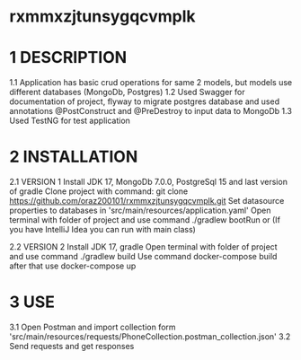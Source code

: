 # rxmmxzjtunsygqcvmplk

# 1 DESCRIPTION 
  1.1 Application has basic crud operations for same 2 models, but models use different databases (MongoDb, Postgres)
  1.2 Used Swagger for documentation of project, flyway to migrate postgres database and used annotations @PostConstruct and @PreDestroy to input data to MongoDb
  1.3 Used TestNG for test application


# 2 INSTALLATION
  
  2.1 VERSION 1
   Install JDK 17, MongoDb 7.0.0, PostgreSql 15 and last version of gradle
   Clone project with command: git clone https://github.com/oraz200101/rxmmxzjtunsygqcvmplk.git
   Set datasource properties to databases in 'src/main/resources/application.yaml'
   Open terminal with folder of project and use command ./gradlew bootRun or (If you have IntelliJ Idea you can run with main class)
  
  2.2 VERSION 2
   Install JDK 17, gradle 
   Open terminal with folder of project and use command ./gradlew build
   Use command docker-compose build after that use docker-compose up

# 3 USE
  3.1 Open Postman and import collection form 'src/main/resources/requests/PhoneCollection.postman_collection.json'
  3.2 Send requests and get responses
  
  
